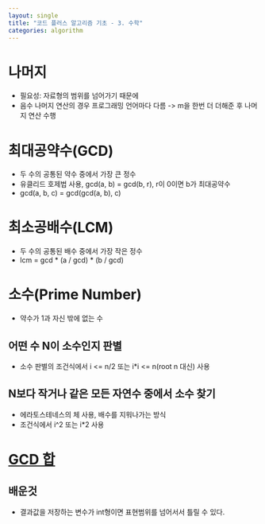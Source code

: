```yaml
---
layout: single
title: "코드 플러스 알고리즘 기초 - 3. 수학"
categories: algorithm
---
```


# 나머지
* 필요성: 자료형의 범위를 넘어가기 때문에
* 음수 나머지 연산의 경우 프로그래밍 언어마다 다름 -> m을 한번 더 더해준 후 나머지 연산 수행


# 최대공약수(GCD)
* 두 수의 공통된 약수 중에서 가장 큰 정수
* 유클리드 호제법 사용, gcd(a, b) = gcd(b, r), r이 0이면 b가 최대공약수
* gcd(a, b, c) = gcd(gcd(a, b), c)


# 최소공배수(LCM)
* 두 수의 공통된 배수 중에서 가장 작은 정수
* lcm = gcd * (a / gcd) * (b / gcd)


# 소수(Prime Number)
* 약수가 1과 자신 밖에 없는 수

## 어떤 수 N이 소수인지 판별
* 소수 판별의 조건식에서 i <= n/2 또는 i*i <= n(root n 대신) 사용 

## N보다 작거나 같은 모든 자연수 중에서 소수 찾기
* 에라토스테네스의 체 사용, 배수를 지워나가는 방식
* 조건식에서 i^2 또는 i*2 사용

# [GCD 합](https://www.acmicpc.net/problem/9613)
## 배운것
* 결과값을 저장하는 변수가 int형이면 표현범위를 넘어서서 틀릴 수 있다.